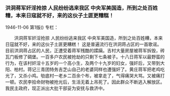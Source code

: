 ### 洪洞蒋军奸淫抢掠  人民纷纷逃来我区  中央军美国造，所到之处百姓糟，本来日寇就不好，来的这伙子土匪更糟糕！

1946-11-06
第1版()
专栏：

　　洪洞蒋军奸淫抢掠
    人民纷纷逃来我区
    中央军美国造，所到之处百姓糟，本来日寇就不好，来的这伙子土匪更糟糕！
    这是普遍流行在洪洞蒋占区的一首歌谣。目前洪洞蒋占区的人民，正遭受着蒋军残酷的蹂躏。吉村大量房屋被蒋军拆毁，砖瓦门板修了碉堡。一百多户农民被抢劫的只剩下七条被子。十八日蒋军以最野蛮的行为，在该村奸淫十五岁的一个高小生，及两个十九岁的妇女，强奸后，又带到大阳、柏村。蒋记三青团特务吉芝山自己的老婆同样也遭强奸了。黄庄蒋军把老鸡吃光了，又杀小鸡。劬底村一老乡二百余个布，被拿走了，气得痛哭大骂。又被痛打一顿。农民李拾命财物被抢光后，生活无着上吊死了。因此群众不断逃入解放区。我民主政府，现正派出大批干部妥为安抚与救济中。
